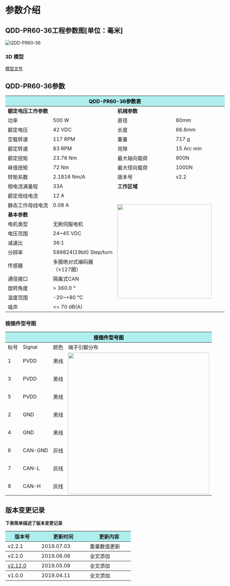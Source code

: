 # 参数介绍 
## QDD-PR60-36工程参数图[单位：毫米]
![QDD-PR60-36]( ../../img/QDD_PR60-36_v2_2三视图.png ) 
### 3D 模型
[模型文件]( ../../3DModel/QDD_PR60-36_v2_2.step.zip )


## QDD-PR60-36参数

<table style="width:700px"><thead><tr><th colspan="4" style="background: PaleTurquoise; color: black;">QDD-PR60-36参数表</th></tr></thead><tbody><tr><td colspan="2" width=50%><b>额定电压工作参数</b></td><td colspan="2" width=50%><b>机械参数</b></td></tr><tr><td>功率</td><td>500 W</td><td>直径</td><td>80mm</td></tr><tr><td>额定电压</td><td>42 VDC</td><td>长度</td><td>66.6mm</td></tr><tr><td>空载转速</td><td>117 RPM</td><td>重量</td><td>717 g</td></tr><tr><td>额定转速</td><td>83 RPM</td><td>背隙</td><td>15 Arc min</td></tr><tr><td>额定扭矩</td><td>23.76 Nm</td><td>最大轴向载荷</td><td>900N</td></tr><tr><td>峰值扭矩</td><td>72 Nm</td><td>最大径向载荷</td><td>1000N</td></tr><tr><td>转矩系数</td><td>2.1816 Nm/A</td><td>版本号</td><td>v2.2</td></tr><tr><td>相电流满量程</td><td>33A</td><td colspan="2"><b>工作区域</b></td></tr><tr><td>额定母线电流</td><td>12 A</td><td colspan="2" rowspan="12"><img src="../img/Qdd-PR60-36曲线.png" style="width:300px"></td></tr><tr><td>静态工作母线电流</td><td>0.08 A</td></tr><tr><td colspan="2"><b>基本参数</b></td></tr><tr><td>电机类型</td><td>无刷伺服电机</td></tr><tr><td>电压范围</td><td>24~45 VDC</td></tr><tr><td>减速比</td><td>36:1</td></tr><tr><td>分辨率</td><td>589824(19bit) Step/turn</td></tr><tr><td>传感器</td><td>多圈绝对式编码器</br>（±127圈）</td></tr><tr><td>通信接口</td><td>隔离式CAN</td></tr><tr><td>旋转角度</td><td>> 360.0 °</td></tr><tr><td>温度范围</td><td>-20~+80 °C</td></tr><tr><td>噪声</td><td><= 70 dB(A)</td></tr></tbody></table>

### 接插件型号图

<table class="tableizer-table" style="width:700px">
<thead><tr class="tableizer-firstrow"><th colspan="4" style="background: PaleTurquoise; color: black;">接插件型号图</th></tr></thead><tbody><tr><td>标号</td><td>Signal</td><td>颜色</td><td >端子引脚分布</td></tr><tr><td>1</td><td>PVDD</td><td>黑线</td><td rowspan="9"><img src="../img/配线2-2.png" style="width:450px"></td></tr><tr><td>3</td><td>PVDD</td><td>黑线</td></tr><tr><td>5</td><td>PVDD</td><td>黑线</td></tr><tr><td>2</td><td>GND</td><td>黑线</td></tr><tr><td>4</td><td>GND</td><td>黑线</td></tr><tr><td>6</td><td>CAN-GND</td><td>灰线</td></tr><tr><td>7</td><td>CAN-L</td><td>灰线</td></tr><tr><td>8</td><td>CAN-H</td><td>灰线</td></tr></tbody></table>

## 版本变更记录
**下表简单描述了版本变更记录**

<table style="width:400px"><thead><tr style="background:PaleTurquoise"><th style="width:100px">版本号</th><th style="width:150px">更新时间</th><th style="width:150px">更新内容</th></tr></thead><tbody><tr><td>v2.2.1</td><td>2019.07.03</td><td>重量数值更新</th></tr></thead><tbody><tr><td>v2.2.0</td><td>2019.06.06</td><td>全文添加</th></tr></thead><tbody><tr><td><a href="https://mintasca.com/wiki/cn/index.html#!pages/QDD-PR60-36_v2_12.md">v2.12.0 </a></td><td>2019.05.09</td><td>全文添加</th></tr></thead><tbody><tr><td>v1.0.0</td><td>2019.04.11</td><td>全文添加</td></tbody></table>
